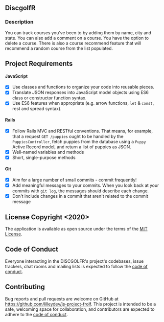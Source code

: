 ## DiscgolfR

### Description

You can track courses you've been to by adding them by name, city and state. You can also add a comment on a course. You have the option to delete a course. There is also a course recommend feature that will recommend a random course from the list populated.

## Project Requirements

#### JavaScript

- [x] Use classes and functions to organize your code into reusable pieces.
- [x] Translate JSON responses into JavaScript model objects using ES6 class or constructor function syntax.
- [x] Use ES6 features when appropriate (e.g. arrow functions, `let` & `const`, rest and spread syntax).

#### Rails

- [x] Follow Rails MVC and RESTful conventions. That means, for example, that a request `GET /puppies` ought to be handled by the `PuppiesController`, fetch puppies from the database using a `Puppy` Active Record model, and return a list of puppies as JSON.
- [x] Well-named variables and methods
- [x] Short, single-purpose methods

#### Git

- [x] Aim for a large number of small commits - commit frequently!
- [x] Add meaningful messages to your commits. When you look back at your commits with `git log`, the messages should describe each change.
- [x] Don't include changes in a commit that aren't related to the commit message

## License Copyright <2020> <lilleydev>

The application is available as open source under the terms of the [MIT License](https://opensource.org/licenses/MIT).

## Code of Conduct

Everyone interacting in the DISCGOLFR's project's codebases, issue trackers, chat rooms and mailing lists is expected to follow the [code of conduct](https://github.com/lilleydev/js-project-frolf/blob/master/CODE_OF_CONDUCT.md).

## Contributing

Bug reports and pull requests are welcome on GitHub at https://github.com/lilleydev/js-project-frolf. This project is intended to be a safe, welcoming space for collaboration, and contributors are expected to adhere to the [code of conduct](https://github.com/lilleydev/js-project-frolf/blob/master/CODE_OF_CONDUCT.md).
